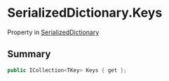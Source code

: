# SerializedDictionary.Keys

Property in [SerializedDictionary](/docs/api/csharp/yarn.unity.serializeddictionary.md)

## Summary



```csharp
public ICollection<TKey> Keys { get };
```

